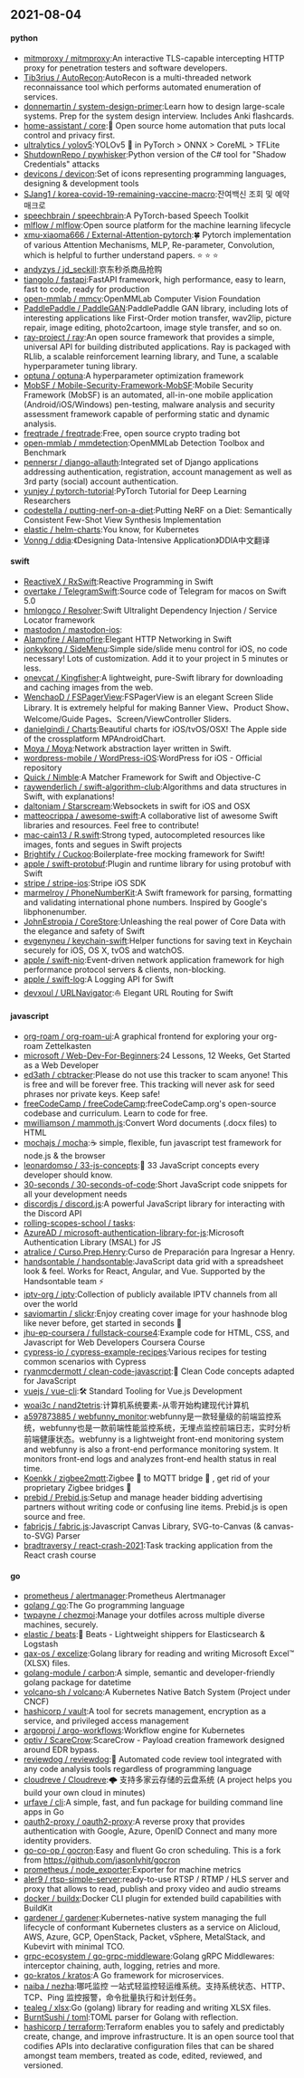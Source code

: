 ## 2021-08-04

#### python
* [mitmproxy / mitmproxy](https://github.com/mitmproxy/mitmproxy):An interactive TLS-capable intercepting HTTP proxy for penetration testers and software developers.
* [Tib3rius / AutoRecon](https://github.com/Tib3rius/AutoRecon):AutoRecon is a multi-threaded network reconnaissance tool which performs automated enumeration of services.
* [donnemartin / system-design-primer](https://github.com/donnemartin/system-design-primer):Learn how to design large-scale systems. Prep for the system design interview. Includes Anki flashcards.
* [home-assistant / core](https://github.com/home-assistant/core):🏡
Open source home automation that puts local control and privacy first.
* [ultralytics / yolov5](https://github.com/ultralytics/yolov5):YOLOv5
🚀
in PyTorch > ONNX > CoreML > TFLite
* [ShutdownRepo / pywhisker](https://github.com/ShutdownRepo/pywhisker):Python version of the C# tool for "Shadow Credentials" attacks
* [devicons / devicon](https://github.com/devicons/devicon):Set of icons representing programming languages, designing & development tools
* [SJang1 / korea-covid-19-remaining-vaccine-macro](https://github.com/SJang1/korea-covid-19-remaining-vaccine-macro):잔여백신 조회 및 예약 매크로
* [speechbrain / speechbrain](https://github.com/speechbrain/speechbrain):A PyTorch-based Speech Toolkit
* [mlflow / mlflow](https://github.com/mlflow/mlflow):Open source platform for the machine learning lifecycle
* [xmu-xiaoma666 / External-Attention-pytorch](https://github.com/xmu-xiaoma666/External-Attention-pytorch):🍀
Pytorch implementation of various Attention Mechanisms, MLP, Re-parameter, Convolution, which is helpful to further understand papers.
⭐
⭐
⭐
* [andyzys / jd_seckill](https://github.com/andyzys/jd_seckill):京东秒杀商品抢购
* [tiangolo / fastapi](https://github.com/tiangolo/fastapi):FastAPI framework, high performance, easy to learn, fast to code, ready for production
* [open-mmlab / mmcv](https://github.com/open-mmlab/mmcv):OpenMMLab Computer Vision Foundation
* [PaddlePaddle / PaddleGAN](https://github.com/PaddlePaddle/PaddleGAN):PaddlePaddle GAN library, including lots of interesting applications like First-Order motion transfer, wav2lip, picture repair, image editing, photo2cartoon, image style transfer, and so on.
* [ray-project / ray](https://github.com/ray-project/ray):An open source framework that provides a simple, universal API for building distributed applications. Ray is packaged with RLlib, a scalable reinforcement learning library, and Tune, a scalable hyperparameter tuning library.
* [optuna / optuna](https://github.com/optuna/optuna):A hyperparameter optimization framework
* [MobSF / Mobile-Security-Framework-MobSF](https://github.com/MobSF/Mobile-Security-Framework-MobSF):Mobile Security Framework (MobSF) is an automated, all-in-one mobile application (Android/iOS/Windows) pen-testing, malware analysis and security assessment framework capable of performing static and dynamic analysis.
* [freqtrade / freqtrade](https://github.com/freqtrade/freqtrade):Free, open source crypto trading bot
* [open-mmlab / mmdetection](https://github.com/open-mmlab/mmdetection):OpenMMLab Detection Toolbox and Benchmark
* [pennersr / django-allauth](https://github.com/pennersr/django-allauth):Integrated set of Django applications addressing authentication, registration, account management as well as 3rd party (social) account authentication.
* [yunjey / pytorch-tutorial](https://github.com/yunjey/pytorch-tutorial):PyTorch Tutorial for Deep Learning Researchers
* [codestella / putting-nerf-on-a-diet](https://github.com/codestella/putting-nerf-on-a-diet):Putting NeRF on a Diet: Semantically Consistent Few-Shot View Synthesis Implementation
* [elastic / helm-charts](https://github.com/elastic/helm-charts):You know, for Kubernetes
* [Vonng / ddia](https://github.com/Vonng/ddia):《Designing Data-Intensive Application》DDIA中文翻译

#### swift
* [ReactiveX / RxSwift](https://github.com/ReactiveX/RxSwift):Reactive Programming in Swift
* [overtake / TelegramSwift](https://github.com/overtake/TelegramSwift):Source code of Telegram for macos on Swift 5.0
* [hmlongco / Resolver](https://github.com/hmlongco/Resolver):Swift Ultralight Dependency Injection / Service Locator framework
* [mastodon / mastodon-ios](https://github.com/mastodon/mastodon-ios):
* [Alamofire / Alamofire](https://github.com/Alamofire/Alamofire):Elegant HTTP Networking in Swift
* [jonkykong / SideMenu](https://github.com/jonkykong/SideMenu):Simple side/slide menu control for iOS, no code necessary! Lots of customization. Add it to your project in 5 minutes or less.
* [onevcat / Kingfisher](https://github.com/onevcat/Kingfisher):A lightweight, pure-Swift library for downloading and caching images from the web.
* [WenchaoD / FSPagerView](https://github.com/WenchaoD/FSPagerView):FSPagerView is an elegant Screen Slide Library. It is extremely helpful for making Banner View、Product Show、Welcome/Guide Pages、Screen/ViewController Sliders.
* [danielgindi / Charts](https://github.com/danielgindi/Charts):Beautiful charts for iOS/tvOS/OSX! The Apple side of the crossplatform MPAndroidChart.
* [Moya / Moya](https://github.com/Moya/Moya):Network abstraction layer written in Swift.
* [wordpress-mobile / WordPress-iOS](https://github.com/wordpress-mobile/WordPress-iOS):WordPress for iOS - Official repository
* [Quick / Nimble](https://github.com/Quick/Nimble):A Matcher Framework for Swift and Objective-C
* [raywenderlich / swift-algorithm-club](https://github.com/raywenderlich/swift-algorithm-club):Algorithms and data structures in Swift, with explanations!
* [daltoniam / Starscream](https://github.com/daltoniam/Starscream):Websockets in swift for iOS and OSX
* [matteocrippa / awesome-swift](https://github.com/matteocrippa/awesome-swift):A collaborative list of awesome Swift libraries and resources. Feel free to contribute!
* [mac-cain13 / R.swift](https://github.com/mac-cain13/R.swift):Strong typed, autocompleted resources like images, fonts and segues in Swift projects
* [Brightify / Cuckoo](https://github.com/Brightify/Cuckoo):Boilerplate-free mocking framework for Swift!
* [apple / swift-protobuf](https://github.com/apple/swift-protobuf):Plugin and runtime library for using protobuf with Swift
* [stripe / stripe-ios](https://github.com/stripe/stripe-ios):Stripe iOS SDK
* [marmelroy / PhoneNumberKit](https://github.com/marmelroy/PhoneNumberKit):A Swift framework for parsing, formatting and validating international phone numbers. Inspired by Google's libphonenumber.
* [JohnEstropia / CoreStore](https://github.com/JohnEstropia/CoreStore):Unleashing the real power of Core Data with the elegance and safety of Swift
* [evgenyneu / keychain-swift](https://github.com/evgenyneu/keychain-swift):Helper functions for saving text in Keychain securely for iOS, OS X, tvOS and watchOS.
* [apple / swift-nio](https://github.com/apple/swift-nio):Event-driven network application framework for high performance protocol servers & clients, non-blocking.
* [apple / swift-log](https://github.com/apple/swift-log):A Logging API for Swift
* [devxoul / URLNavigator](https://github.com/devxoul/URLNavigator):⛵️
Elegant URL Routing for Swift

#### javascript
* [org-roam / org-roam-ui](https://github.com/org-roam/org-roam-ui):A graphical frontend for exploring your org-roam Zettelkasten
* [microsoft / Web-Dev-For-Beginners](https://github.com/microsoft/Web-Dev-For-Beginners):24 Lessons, 12 Weeks, Get Started as a Web Developer
* [ed3ath / cbtracker](https://github.com/ed3ath/cbtracker):Please do not use this tracker to scam anyone! This is free and will be forever free. This tracking will never ask for seed phrases nor private keys. Keep safe!
* [freeCodeCamp / freeCodeCamp](https://github.com/freeCodeCamp/freeCodeCamp):freeCodeCamp.org's open-source codebase and curriculum. Learn to code for free.
* [mwilliamson / mammoth.js](https://github.com/mwilliamson/mammoth.js):Convert Word documents (.docx files) to HTML
* [mochajs / mocha](https://github.com/mochajs/mocha):☕️
simple, flexible, fun javascript test framework for node.js & the browser
* [leonardomso / 33-js-concepts](https://github.com/leonardomso/33-js-concepts):📜
33 JavaScript concepts every developer should know.
* [30-seconds / 30-seconds-of-code](https://github.com/30-seconds/30-seconds-of-code):Short JavaScript code snippets for all your development needs
* [discordjs / discord.js](https://github.com/discordjs/discord.js):A powerful JavaScript library for interacting with the Discord API
* [rolling-scopes-school / tasks](https://github.com/rolling-scopes-school/tasks):
* [AzureAD / microsoft-authentication-library-for-js](https://github.com/AzureAD/microsoft-authentication-library-for-js):Microsoft Authentication Library (MSAL) for JS
* [atralice / Curso.Prep.Henry](https://github.com/atralice/Curso.Prep.Henry):Curso de Preparación para Ingresar a Henry.
* [handsontable / handsontable](https://github.com/handsontable/handsontable):JavaScript data grid with a spreadsheet look & feel. Works for React, Angular, and Vue. Supported by the Handsontable team
⚡
* [iptv-org / iptv](https://github.com/iptv-org/iptv):Collection of publicly available IPTV channels from all over the world
* [saviomartin / slickr](https://github.com/saviomartin/slickr):Enjoy creating cover image for your hashnode blog like never before, get started in seconds
🎉
* [jhu-ep-coursera / fullstack-course4](https://github.com/jhu-ep-coursera/fullstack-course4):Example code for HTML, CSS, and Javascript for Web Developers Coursera Course
* [cypress-io / cypress-example-recipes](https://github.com/cypress-io/cypress-example-recipes):Various recipes for testing common scenarios with Cypress
* [ryanmcdermott / clean-code-javascript](https://github.com/ryanmcdermott/clean-code-javascript):🛁
Clean Code concepts adapted for JavaScript
* [vuejs / vue-cli](https://github.com/vuejs/vue-cli):🛠️
Standard Tooling for Vue.js Development
* [woai3c / nand2tetris](https://github.com/woai3c/nand2tetris):计算机系统要素-从零开始构建现代计算机
* [a597873885 / webfunny_monitor](https://github.com/a597873885/webfunny_monitor):webfunny是一款轻量级的前端监控系统，webfunny也是一款前端性能监控系统，无埋点监控前端日志，实时分析前端健康状态。webfunny is a lightweight front-end monitoring system and webfunny is also a front-end performance monitoring system. It monitors front-end logs and analyzes front-end health status in real time.
* [Koenkk / zigbee2mqtt](https://github.com/Koenkk/zigbee2mqtt):Zigbee
🐝
to MQTT bridge
🌉
, get rid of your proprietary Zigbee bridges
🔨
* [prebid / Prebid.js](https://github.com/prebid/Prebid.js):Setup and manage header bidding advertising partners without writing code or confusing line items. Prebid.js is open source and free.
* [fabricjs / fabric.js](https://github.com/fabricjs/fabric.js):Javascript Canvas Library, SVG-to-Canvas (& canvas-to-SVG) Parser
* [bradtraversy / react-crash-2021](https://github.com/bradtraversy/react-crash-2021):Task tracking application from the React crash course

#### go
* [prometheus / alertmanager](https://github.com/prometheus/alertmanager):Prometheus Alertmanager
* [golang / go](https://github.com/golang/go):The Go programming language
* [twpayne / chezmoi](https://github.com/twpayne/chezmoi):Manage your dotfiles across multiple diverse machines, securely.
* [elastic / beats](https://github.com/elastic/beats):🐠
Beats - Lightweight shippers for Elasticsearch & Logstash
* [qax-os / excelize](https://github.com/qax-os/excelize):Golang library for reading and writing Microsoft Excel™ (XLSX) files.
* [golang-module / carbon](https://github.com/golang-module/carbon):A simple, semantic and developer-friendly golang package for datetime
* [volcano-sh / volcano](https://github.com/volcano-sh/volcano):A Kubernetes Native Batch System (Project under CNCF)
* [hashicorp / vault](https://github.com/hashicorp/vault):A tool for secrets management, encryption as a service, and privileged access management
* [argoproj / argo-workflows](https://github.com/argoproj/argo-workflows):Workflow engine for Kubernetes
* [optiv / ScareCrow](https://github.com/optiv/ScareCrow):ScareCrow - Payload creation framework designed around EDR bypass.
* [reviewdog / reviewdog](https://github.com/reviewdog/reviewdog):🐶
Automated code review tool integrated with any code analysis tools regardless of programming language
* [cloudreve / Cloudreve](https://github.com/cloudreve/Cloudreve):🌩
支持多家云存储的云盘系统 (A project helps you build your own cloud in minutes)
* [urfave / cli](https://github.com/urfave/cli):A simple, fast, and fun package for building command line apps in Go
* [oauth2-proxy / oauth2-proxy](https://github.com/oauth2-proxy/oauth2-proxy):A reverse proxy that provides authentication with Google, Azure, OpenID Connect and many more identity providers.
* [go-co-op / gocron](https://github.com/go-co-op/gocron):Easy and fluent Go cron scheduling. This is a fork from https://github.com/jasonlvhit/gocron
* [prometheus / node_exporter](https://github.com/prometheus/node_exporter):Exporter for machine metrics
* [aler9 / rtsp-simple-server](https://github.com/aler9/rtsp-simple-server):ready-to-use RTSP / RTMP / HLS server and proxy that allows to read, publish and proxy video and audio streams
* [docker / buildx](https://github.com/docker/buildx):Docker CLI plugin for extended build capabilities with BuildKit
* [gardener / gardener](https://github.com/gardener/gardener):Kubernetes-native system managing the full lifecycle of conformant Kubernetes clusters as a service on Alicloud, AWS, Azure, GCP, OpenStack, Packet, vSphere, MetalStack, and Kubevirt with minimal TCO.
* [grpc-ecosystem / go-grpc-middleware](https://github.com/grpc-ecosystem/go-grpc-middleware):Golang gRPC Middlewares: interceptor chaining, auth, logging, retries and more.
* [go-kratos / kratos](https://github.com/go-kratos/kratos):A Go framework for microservices.
* [naiba / nezha](https://github.com/naiba/nezha):哪吒监控 一站式轻监控轻运维系统。支持系统状态、HTTP、TCP、Ping 监控报警，命令批量执行和计划任务。
* [tealeg / xlsx](https://github.com/tealeg/xlsx):Go (golang) library for reading and writing XLSX files.
* [BurntSushi / toml](https://github.com/BurntSushi/toml):TOML parser for Golang with reflection.
* [hashicorp / terraform](https://github.com/hashicorp/terraform):Terraform enables you to safely and predictably create, change, and improve infrastructure. It is an open source tool that codifies APIs into declarative configuration files that can be shared amongst team members, treated as code, edited, reviewed, and versioned.
